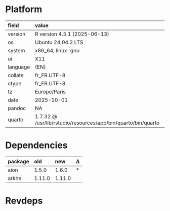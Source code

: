 # Platform

|field    |value                                                         |
|:--------|:-------------------------------------------------------------|
|version  |R version 4.5.1 (2025-06-13)                                  |
|os       |Ubuntu 24.04.2 LTS                                            |
|system   |x86_64, linux-gnu                                             |
|ui       |X11                                                           |
|language |(EN)                                                          |
|collate  |fr_FR.UTF-8                                                   |
|ctype    |fr_FR.UTF-8                                                   |
|tz       |Europe/Paris                                                  |
|date     |2025-10-01                                                    |
|pandoc   |NA                                                            |
|quarto   |1.7.32 @ /usr/lib/rstudio/resources/app/bin/quarto/bin/quarto |

# Dependencies

|package |old    |new    |Δ  |
|:-------|:------|:------|:--|
|aion    |1.5.0  |1.6.0  |*  |
|arkhe   |1.11.0 |1.11.0 |   |

# Revdeps


